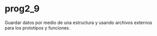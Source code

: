 # prog2_9
Guardar datos por medio de una estructura y usando archivos externos para los prototipos y funciones.
